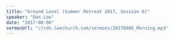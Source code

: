 ```yaml
---
title: "Ground Level (Summer Retreat 2017, Session 6)"
speaker: "Dan Low"
date: "2017-08-06"
sermonUrl: "//cdn.lwechurch.com/sermons/20170806_Morning.mp3"
---
```


